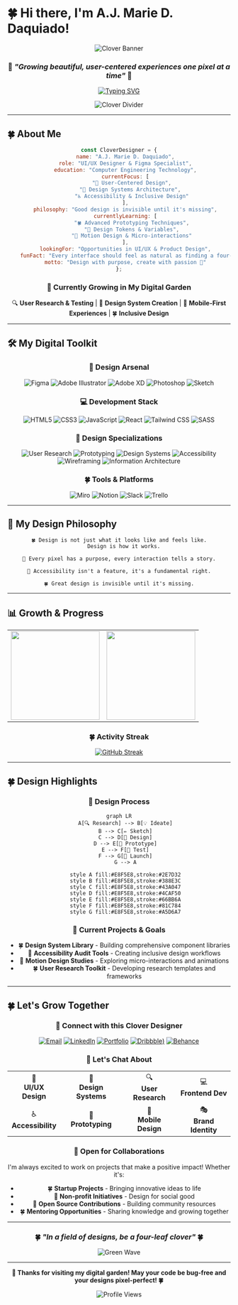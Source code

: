 # 🍀 Hi there, I'm A.J. Marie D. Daquiado! 

<div align="center">

![Clover Banner](https://capsule-render.vercel.app/api?type=waving&color=228B22&height=200&section=header&text=UI/UX%20Designer&fontSize=40&fontColor=ffffff&animation=fadeIn&desc=Crafting%20thoughtful%20digital%20experiences&descSize=16&descAlign=50&descAlignY=75&stroke=2F7D32&strokeWidth=2)

### 🌱 *"Growing beautiful, user-centered experiences one pixel at a time"* 🌱

[![Typing SVG](https://readme-typing-svg.herokuapp.com?font=Georgia&size=24&pause=1000&color=1B5E20&center=true&vCenter=true&width=700&lines=UI%2FUX+Designer+%F0%9F%8D%80;Frontend+Developer+%F0%9F%8C%BF;Design+Systems+Architect+%F0%9F%8D%80;User+Experience+Enthusiast+%F0%9F%8C%BF;Creating+Digital+Magic+%F0%9F%8D%80)](https://git.io/typing-svg)

![Clover Divider](https://user-images.githubusercontent.com/73097560/115834477-dbab4500-a447-11eb-908a-139a6edaec5c.gif)

</div>

---

## 🍀 About Me

<div align="center">

```javascript
const CloverDesigner = {
    name: "A.J. Marie D. Daquiado",
    role: "UI/UX Designer & Figma Specialist",
    education: "Computer Engineering Technology",
    currentFocus: [
        "🎨 User-Centered Design",
        "🌿 Design Systems Architecture", 
        "♿ Accessibility & Inclusive Design"
    ],
    philosophy: "Good design is invisible until it's missing",
    currentlyLearning: [
        "🍀 Advanced Prototyping Techniques",
        "🌱 Design Tokens & Variables",
        "🌿 Motion Design & Micro-interactions"
    ],
    lookingFor: "Opportunities in UI/UX & Product Design",
    funFact: "Every interface should feel as natural as finding a four-leaf clover 🍀",
    motto: "Design with purpose, create with passion 💚"
};
```

</div>

<div align="center">

### 🌿 Currently Growing in My Digital Garden

🔍 **User Research & Testing** | 🎨 **Design System Creation** | 📱 **Mobile-First Experiences** | 🍀 **Inclusive Design**

</div>

---

## 🛠️ My Digital Toolkit

<div align="center">

### 🎨 Design Arsenal
![Figma](https://img.shields.io/badge/Figma-1B5E20?style=for-the-badge&logo=figma&logoColor=white&labelColor=2E7D32)
![Adobe Illustrator](https://img.shields.io/badge/Illustrator-1B5E20?style=for-the-badge&logo=adobe-illustrator&logoColor=white&labelColor=388E3C)
![Adobe XD](https://img.shields.io/badge/Adobe%20XD-1B5E20?style=for-the-badge&logo=adobe-xd&logoColor=white&labelColor=43A047)
![Photoshop](https://img.shields.io/badge/Photoshop-1B5E20?style=for-the-badge&logo=adobe-photoshop&logoColor=white&labelColor=4CAF50)
![Sketch](https://img.shields.io/badge/Sketch-1B5E20?style=for-the-badge&logo=sketch&logoColor=white&labelColor=66BB6A)

### 💻 Development Stack
![HTML5](https://img.shields.io/badge/HTML5-1B5E20?style=for-the-badge&logo=html5&logoColor=white&labelColor=81C784)
![CSS3](https://img.shields.io/badge/CSS3-1B5E20?style=for-the-badge&logo=css3&logoColor=white&labelColor=A5D6A7)
![JavaScript](https://img.shields.io/badge/JavaScript-1B5E20?style=for-the-badge&logo=javascript&logoColor=white&labelColor=C8E6C9)
![React](https://img.shields.io/badge/React-1B5E20?style=for-the-badge&logo=react&logoColor=white&labelColor=81C784)
![Tailwind CSS](https://img.shields.io/badge/Tailwind_CSS-1B5E20?style=for-the-badge&logo=tailwind-css&logoColor=white&labelColor=A5D6A7)
![SASS](https://img.shields.io/badge/SASS-1B5E20?style=for-the-badge&logo=sass&logoColor=white&labelColor=C8E6C9)

### 🌱 Design Specializations
![User Research](https://img.shields.io/badge/User%20Research-1B5E20?style=for-the-badge&logoColor=white&labelColor=2E7D32)
![Prototyping](https://img.shields.io/badge/Prototyping-1B5E20?style=for-the-badge&logoColor=white&labelColor=388E3C)
![Design Systems](https://img.shields.io/badge/Design%20Systems-1B5E20?style=for-the-badge&logoColor=white&labelColor=43A047)
![Accessibility](https://img.shields.io/badge/Accessibility-1B5E20?style=for-the-badge&logoColor=white&labelColor=4CAF50)
![Wireframing](https://img.shields.io/badge/Wireframing-1B5E20?style=for-the-badge&logoColor=white&labelColor=66BB6A)
![Information Architecture](https://img.shields.io/badge/Information%20Architecture-1B5E20?style=for-the-badge&logoColor=white&labelColor=81C784)

### 🍀 Tools & Platforms
![Miro](https://img.shields.io/badge/Miro-1B5E20?style=for-the-badge&logo=miro&logoColor=white&labelColor=A5D6A7)
![Notion](https://img.shields.io/badge/Notion-1B5E20?style=for-the-badge&logo=notion&logoColor=white&labelColor=C8E6C9)
![Slack](https://img.shields.io/badge/Slack-1B5E20?style=for-the-badge&logo=slack&logoColor=white&labelColor=2E7D32)
![Trello](https://img.shields.io/badge/Trello-1B5E20?style=for-the-badge&logo=trello&logoColor=white&labelColor=388E3C)

</div>

---

## 🌿 My Design Philosophy

<div align="center">

```
🍀 Design is not just what it looks like and feels like.
   Design is how it works.

🌱 Every pixel has a purpose, every interaction tells a story.

🌿 Accessibility isn't a feature, it's a fundamental right.

🍀 Great design is invisible until it's missing.
```

</div>

---

## 📊 Growth & Progress

<div align="center">

<table>
<tr>
<td>

<img height="200em" src="https://github-readme-stats.vercel.app/api?username=yourusername&show_icons=true&theme=vue&bg_color=E8F5E8&title_color=1B5E20&icon_color=2E7D32&text_color=1B5E20&border_color=4CAF50&border_radius=15&hide_border=false"/>

</td>
<td>

<img height="200em" src="https://github-readme-stats.vercel.app/api/top-langs/?username=yourusername&layout=compact&theme=vue&bg_color=E8F5E8&title_color=1B5E20&text_color=1B5E20&border_color=4CAF50&border_radius=15&hide_border=false"/>

</td>
</tr>
</table>

### 🍀 Activity Streak
[![GitHub Streak](https://streak-stats.demolab.com?user=yourusername&theme=vue&background=E8F5E8&border=4CAF50&stroke=2E7D32&ring=1B5E20&fire=388E3C&currStreakNum=1B5E20&sideNums=2E7D32&currStreakLabel=43A047&sideLabels=4CAF50&dates=1B5E20)](https://git.io/streak-stats)

</div>

---

## 🍀 Design Highlights

<div align="center">

### 🎨 Design Process

```mermaid
graph LR
    A[🔍 Research] --> B[💡 Ideate]
    B --> C[✏️ Sketch]
    C --> D[🎨 Design]
    D --> E[🔧 Prototype]
    E --> F[🧪 Test]
    F --> G[🚀 Launch]
    G --> A
    
    style A fill:#E8F5E8,stroke:#2E7D32
    style B fill:#E8F5E8,stroke:#388E3C
    style C fill:#E8F5E8,stroke:#43A047
    style D fill:#E8F5E8,stroke:#4CAF50
    style E fill:#E8F5E8,stroke:#66BB6A
    style F fill:#E8F5E8,stroke:#81C784
    style G fill:#E8F5E8,stroke:#A5D6A7
```

### 🌱 Current Projects & Goals

- 🍀 **Design System Library** - Building comprehensive component libraries
- 🌿 **Accessibility Audit Tools** - Creating inclusive design workflows  
- 🌱 **Motion Design Studies** - Exploring micro-interactions and animations
- 🍀 **User Research Toolkit** - Developing research templates and frameworks

</div>

---

## 🍀 Let's Grow Together

<div align="center">

### 🤝 Connect with this Clover Designer

[![Email](https://img.shields.io/badge/📧_Email-1B5E20?style=for-the-badge&logo=gmail&logoColor=white&labelColor=2E7D32)](mailto:ajmariedaquiado23@gmail.com)
[![LinkedIn](https://img.shields.io/badge/💼_LinkedIn-1B5E20?style=for-the-badge&logo=linkedin&logoColor=white&labelColor=388E3C)](https://www.linkedin.com/in/yourprofile)
[![Portfolio](https://img.shields.io/badge/🌐_Portfolio-1B5E20?style=for-the-badge&logo=firefox&logoColor=white&labelColor=43A047)](https://yourportfolio.com)
[![Dribbble](https://img.shields.io/badge/🎨_Dribbble-1B5E20?style=for-the-badge&logo=dribbble&logoColor=white&labelColor=4CAF50))](https://dribbble.com/yourprofile)
[![Behance](https://img.shields.io/badge/🎭_Behance-1B5E20?style=for-the-badge&logo=behance&logoColor=white&labelColor=66BB6A)](https://behance.net/yourprofile)

### 💬 Let's Chat About

<table align="center">
<tr>
<td align="center">🎨<br><b>UI/UX Design</b></td>
<td align="center">🌿<br><b>Design Systems</b></td>
<td align="center">🔍<br><b>User Research</b></td>
<td align="center">💻<br><b>Frontend Dev</b></td>
</tr>
<tr>
<td align="center">♿<br><b>Accessibility</b></td>
<td align="center">🔧<br><b>Prototyping</b></td>
<td align="center">📱<br><b>Mobile Design</b></td>
<td align="center">🎭<br><b>Brand Identity</b></td>
</tr>
</table>

### 🌱 Open for Collaborations

I'm always excited to work on projects that make a positive impact! Whether it's:
- 🍀 **Startup Projects** - Bringing innovative ideas to life
- 🌿 **Non-profit Initiatives** - Design for social good
- 🌱 **Open Source Contributions** - Building community resources
- 🍀 **Mentoring Opportunities** - Sharing knowledge and growing together

</div>

---

<div align="center">

### 🍀 *"In a field of designs, be a four-leaf clover"* 🍀

![Green Wave](https://capsule-render.vercel.app/api?type=waving&color=228B22&height=100&section=footer&animation=fadeIn&stroke=2F7D32&strokeWidth=2)

</div>

---

<div align="center">

**🌿 Thanks for visiting my digital garden! May your code be bug-free and your designs pixel-perfect! 🍀**

![Profile Views](https://komarev.com/ghpvc/?username=yourusername&color=2E7D32&style=for-the-badge&label=Garden+Visitors)

</div>
